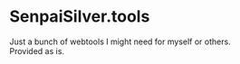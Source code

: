 # SenpaiSilver.tools

Just a bunch of webtools I might need for myself or others.  
Provided as is.
